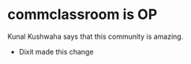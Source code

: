 # commclassroom is OP

Kunal Kushwaha says that this community is amazing.
- Dixit made this change
